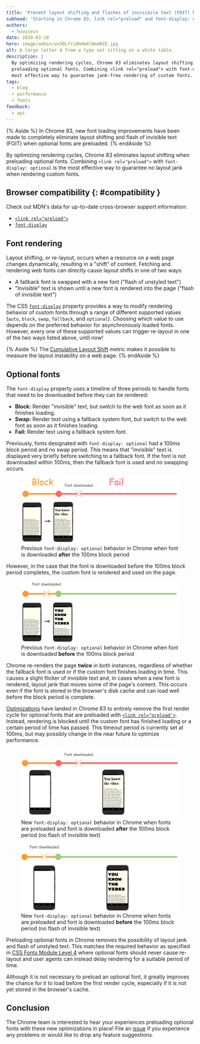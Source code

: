 ```yaml
---
title: 'Prevent layout shifting and flashes of invisibile text (FOIT) by preloading optional fonts'
subhead: 'Starting in Chrome 83, link rel="preload" and font-display: optional can be combined to remove layout jank completely'
authors:
  - houssein
date: 2020-03-18
hero: image/admin/wv5DLtYiAhHm4lNemN1E.jpg
alt: A large letter A from a type set sitting on a white table.
description: |
  By optimizing rendering cycles, Chrome 83 eliminates layout shifting when
  preloading optional fonts. Combining <link rel="preload"> with font-display: optional is the
  most effective way to guarantee jank-free rendering of custom fonts.
tags:
  - blog
  - performance
  - fonts
feedback:
  - api
---
```


{% Aside %}
  In Chrome 83, new font loading improvements have been made to completely eliminate layout shifting and flash of invisible text (FOIT) when optional fonts are preloaded.
{% endAside %}

By optimizing rendering cycles, Chrome 83 eliminates layout shifting when preloading optional fonts.
Combining `<link rel="preload">` with `font-display: optional` is the most effective way to
guarantee no layout jank when rendering custom fonts.

## Browser compatibility {: #compatibility }

Check out MDN's data for up-to-date cross-browser support information:

* [`<link rel="preload">`](https://developer.mozilla.org/docs/Web/HTML/Preloading_content#Browser_compatibility)
* [`font-display`](https://developer.mozilla.org/docs/Web/CSS/@font-face/font-display#Browser_compatibility)

## Font rendering

Layout shifting, or re-layout, occurs when a resource on a web page changes dynamically, resulting in
a "shift" of content. Fetching and rendering web fonts can directly cause layout shifts in one of
two ways:

-  A fallback font is swapped with a new font ("flash of unstyled text")
-  "Invisible" text is shown until a new font is rendered into the page ("flash of invisible text")

The CSS [`font-display`](https://font-display.glitch.me/) property provides a way to modify
rendering behavior of custom fonts through a range of different supported values (`auto`, `block`,
`swap`, `fallback`, and `optional`). Choosing which value to use depends on the preferred behavior
for asynchronously loaded fonts. However, every one of these supported values can trigger re-layout
in one of the two ways listed above, until now!

{% Aside %}
  The [Cumulative Layout Shift](https://web.dev/cls/) metric makes it possible to measure the layout
  instability on a web page.
{% endAside %}

## Optional fonts

The `font-display` property uses a timeline of three periods to handle fonts that need to be
downloaded before they can be rendered:

-  **Block:** Render "invisible" text, but switch to the web font as soon as it finishes loading.
-  **Swap:** Render text using a fallback system font, but switch to the web font as soon as it
   finishes loading.
-  **Fail:** Render text using a fallback system font.

Previously, fonts designated with `font-display: optional` had a 100ms block period and no swap
period. This means that "invisible" text is displayed very briefly before switching to a fallback
font. If the font is not downloaded within 100ms, then the fallback font is used and no swapping
occurs.

<figure class="w-figure">
  <img src="./previous-behavior-fail.png" alt="Diagram showing previous optional font behavior when font fails to load">
  <figcaption class="w-figcaption">Previous <code>font-display: optional</code> behavior in Chrome when font is downloaded <b>after</b> the 100ms block period</figcaption>
</figure>

However, in the case that the font is downloaded before the 100ms block period completes, the custom
font is rendered and used on the page.

<figure class="w-figure">
  <img src="./previous-behavior-pass.png" alt="Diagram showing previous optional font behavior when font loads in time">
  <figcaption class="w-figcaption">Previous <code>font-display: optional</code> behavior in Chrome when font is downloaded <b>before</b> the 100ms block period</figcaption>
</figure>

Chrome re-renders the page **twice** in both instances, regardless of whether the fallback font
is used or if the custom font finishes loading in time. This causes a slight flicker of invisible
text and, in cases when a new font is rendered, layout jank that moves some of the page's content.
This occurs even if the font is stored in the browser's disk cache and can load well before the
block period is complete.

[Optimizations](https://bugs.chromium.org/p/chromium/issues/detail?id=1040632) have landed in Chrome 83 to entirely remove the first render cycle for optional fonts
that are preloaded with [`<link rel="preload'>`](https://web.dev/codelab-preload-web-fonts/).
Instead, rendering is blocked until the custom font has finished loading or a certain period of time
has passed. This timeout period is currently set at 100ms, but may possibly change in the near
future to optimize performance.

<figure class="w-figure">
  <img src="./new-behavior-fail.png" alt="Diagram showing new preloaded optional font behavior when font fails to load">
  <figcaption class="w-figcaption">New <code>font-display: optional</code> behavior in Chrome when fonts are preloaded and font is downloaded <b>after</b> the 100ms block period (no flash of invisible text)</figcaption>
</figure>

<figure class="w-figure">
  <img src="./new-behavior-pass.png" alt="Diagram showing new preloaded optional font behavior when font loads in time">
  <figcaption class="w-figcaption">New <code>font-display: optional</code> behavior in Chrome when fonts are preloaded and font is downloaded <b>before</b> the 100ms block period (no flash of invisible text)</figcaption>
</figure>

Preloading optional fonts in Chrome removes the possibility of layout jank and flash of unstyled
text. This matches the required behavior as specified in [CSS Fonts Module Level
4](https://drafts.csswg.org/css-fonts-4/#valdef-font-face-font-display-optional) where optional
fonts should never cause re-layout and user agents can instead delay rendering for a suitable period
of time.

Although it is not necessary to preload an optional font, it greatly improves the chance for it to
load before the first render cycle, especially if it is not yet stored in the browser's
cache.

## Conclusion

The Chrome team is interested to hear your experiences preloading optional fonts with these new optimizations in
place! File an [issue](https://bugs.chromium.org/p/chromium/issues/entry) if you experience any
problems or would like to drop any feature suggestions.
